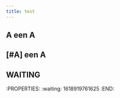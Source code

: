 ```yaml
---
title: test
---
```


## A een A
## [#A] een A
## WAITING 
:PROPERTIES:
:waiting: 1618919761625
:END:
